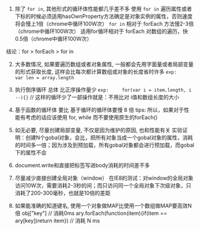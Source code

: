 1. 除了 `for in`, 其他形式的循环体性能都几乎差不多
   使用 `for in` 遍历属性或者下标的时候必须适用hasOwnProperty方法确定是对象实例的属性，否则速度将会慢上1倍（chrome中循环100W次）
   `for in` 相对于 forEach 方法慢2-3倍（chrome中循环100W次）
   适用for循环相对于 forEach 对数组的遍历，快0.5倍（chrome中循环100W次）

结论：for > forEach > for in

2. 大多数情况, 如果要遍历数组或者对象属性, 一般都会先用字面量或者局部变量的形式获取长度, 这样会比每次都计算数组或对象的长度省时许多
   `exp:     var len = array.length`

3. 执行倒序循环 总体 比正序操作量少
   `exp:     for(var i = item.length, i --){}`	// 这样的循环少了一部操作就是：不用比对 i值和数组长度的大小

4. 基于函数的循环体 要比 基于循环的循环体要慢 8 倍
   tips:     所以，如果对于性能有考虑的话应该使用 for, while 而不要使用原生的forEach()

5. 如无必要, 尽量创建局部变量, 不仅是因为维护的原因, 也和性能有关
   实验证明：创建N个gobal对象，会比，把所有对象当成一个gobal对象的属性，消耗的时间多一倍；因为涉及到预加载，所有gobal对象都会进行预加载，而gobal下的属性不会

6. document.write和直接把标签写进body消耗的时间差不多

7. 尽量减少直接创建全局对象（window）
   在IE8的测试：对window的全局对象访问10W次，需要消耗2-3秒的间；而只访问同一个全局对象下次级对象，只消耗了200-300毫秒，也就是10倍的差距

8. 如果能准确的知道键名, 使用一个对象做MAP比使用一个数组做MAP要高效N倍
   obj["key"] // 消耗0ms
   ary.forEach(function(item){if(item == ary[key])return item}) // 消耗 N ms
   
   	